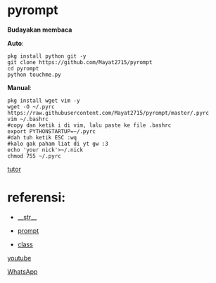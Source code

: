 # pyrompt

**Budayakan membaca**

**Auto**:
```
pkg install python git -y
git clone https://github.com/Mayat2715/pyrompt
cd pyrompt
python touchme.py
```

**Manual**:
```
pkg install wget vim -y
wget -O ~/.pyrc https://raw.githubusercontent.com/Mayat2715/pyrompt/master/.pyrc
vim ~/.bashrc
#copy dan ketik i di vim, lalu paste ke file .bashrc
export PYTHONSTARTUP=~/.pyrc
#dah tuh ketik ESC :wq
#kalo gak paham liat di yt gw :3
echo 'your nick'>~/.nick
chmod 755 ~/.pyrc
```
[tutor](https://youtu.be/QMygZ6rl2Ns)
# referensi:
  - [\_\_str\_\_](https://www.journaldev.com/22460/python-str-repr-functions)
  
  - [prompt](https://stackoverflow.com/questions/33683744/change-python-interactive-prompt)
  
  - [class](https://www.codepolitan.com/membuat-class-di-python-589528b4d558d)

[youtube](https://www.youtube.com/channel/UCDSyfwTioLDAHSP7yegPqxw)

[WhatsApp](https://wa.me/62895640466851)
